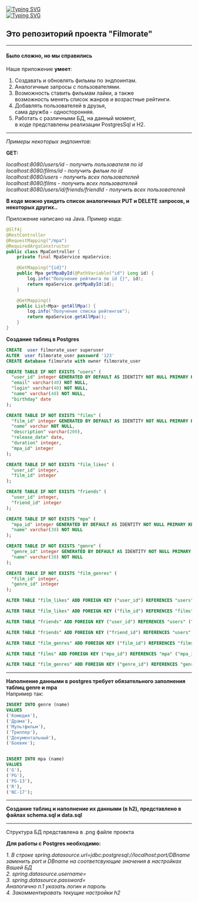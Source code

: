 [![Typing SVG](https://readme-typing-svg.herokuapp.com?color=%2336BCF7&lines=java-filmorate)](https://git.io/typing-svg)  
[![Typing SVG](https://readme-typing-svg.demolab.com?font=Lora&weight=100&size=18&pause=1000&color=A5FFB6CF&repeat=false&random=false&width=435&lines=Template+repository+for+Filmorate+project.+)](https://git.io/typing-svg)  
## Это репозиторий проекта "Filmorate"  

------
#### Было сложно, но мы справились
Наше приложение **умеет**:  
1. Создавать и обновлять фильмы по эндпоинтам.
2. Аналогичные запросы с пользователями.
3. Возможность ставить фильмам лайки, а также  
возможность менять список жанров и возрастные рейтинги.
4. Добавлять пользователей в друзья,  
сама дружба - односторонняя.
5. Работать с различными БД, на данный момент,  
в коде представлены реализации PostgresSql и H2.

------
*Примеры некоторых эндпоинтов:*  

**GET:**  

*localhost:8080/users/id - получить пользователя по id*  
*localhost:8080/films/id - получить фильм по id*  
*localhost:8080/users - получить всех пользователей*  
*localhost:8080/films - получить всех пользователей*  
*localhost:8080/users/id/friends/friendId - получить всех пользователей*

**В коде можно увидеть список аналогичных PUT и DELETE запросов, и некоторых других..** 


Приложение написано на Java. Пример кода:
```java
@Slf4j
@RestController
@RequestMapping("/mpa")
@RequiredArgsConstructor
public class MpaController {
    private final MpaService mpaService;

    @GetMapping("{id}")
    public Mpa getMpaById(@PathVariable("id") Long id) {
        log.info("Получение рейтинга по id {}", id);
        return mpaService.getMpaById(id);
    }

    @GetMapping()
    public List<Mpa> getAllMpa() {
        log.info("Получение списка рейтингов");
        return mpaService.getAllMpa();
    }
}
```
**Создание таблиц в Postgres**
```SQL
CREATE  user filmorate_user superuser
ALTER  user filmorate_user password '123'
CREATE database filmorate with owner filmorate_user

CREATE TABLE IF NOT EXISTS "users" (
  "user_id" integer GENERATED BY DEFAULT AS IDENTITY NOT NULL PRIMARY KEY,
  "email" varchar(40) NOT NULL,
  "login" varchar(40) NOT NULL,
  "name" varchar(40) NOT NULL,
  "birthday" date
);

CREATE TABLE IF NOT EXISTS "films" (
  "film_id" integer GENERATED BY DEFAULT AS IDENTITY NOT NULL PRIMARY KEY,
  "name" varchar NOT NULL,
  "description" varchar(200),
  "release_date" date,
  "duration" integer,
  "mpa_id" integer
);

CREATE TABLE IF NOT EXISTS "film_likes" (
  "user_id" integer,
  "film_id" integer
);

CREATE TABLE IF NOT EXISTS "friends" (
  "user_id" integer,
  "friend_id" integer
);

CREATE TABLE IF NOT EXISTS "mpa" (
  "mpa_id" integer GENERATED BY DEFAULT AS IDENTITY NOT NULL PRIMARY KEY,
  "name" varchar(30) NOT NULL
);

CREATE TABLE IF NOT EXISTS "genre" (
  "genre_id" integer GENERATED BY DEFAULT AS IDENTITY NOT NULL PRIMARY KEY,
  "name" varchar(30) NOT NULL
);

CREATE TABLE IF NOT EXISTS "film_genres" (
  "film_id" integer,
  "genre_id" integer
);

ALTER TABLE "film_likes" ADD FOREIGN KEY ("user_id") REFERENCES "users" ("user_id");

ALTER TABLE "film_likes" ADD FOREIGN KEY ("film_id") REFERENCES "films" ("film_id");

ALTER TABLE "friends" ADD FOREIGN KEY ("user_id") REFERENCES "users" ("user_id");

ALTER TABLE "friends" ADD FOREIGN KEY ("friend_id") REFERENCES "users" ("user_id");

ALTER TABLE "film_genres" ADD FOREIGN KEY ("film_id") REFERENCES "films" ("film_id");

ALTER TABLE "films" ADD FOREIGN KEY ("mpa_id") REFERENCES "mpa" ("mpa_id");

ALTER TABLE "film_genres" ADD FOREIGN KEY ("genre_id") REFERENCES "genre" ("genre_id"); 
```
------
**Наполнение данными в postgres требует обязательного заполнения таблиц genre и mpa**  
Например так:
```sql
INSERT INTO genre (name)
VALUES
('Комедия'),
('Драма'),
('Мультфильм'),
('Триллер'),
('Документальный'),
('Боевик');


INSERT INTO mpa (name)
VALUES
('G'),
('PG'),
('PG-13'),
('R'),
('NC-17');
```

------

**Создание таблиц и наполнение их данными (в h2), представлено в файлах schema.sql и data.sql**

------
Структура БД представлена в .png файле проекта

**Для работы с Postgres необходимо:**  

*1. В строке spring.datasource.url=jdbc:postgresql://localhost:port/DBname*   
*заменить port и DBname на соответсвующие значения в настройках Вашей БД*  
*2. spring.datasource.username=*  
*3. spring.datasource.password=*  
*Аналогично п.1 указать логин и пароль*  
*4. Закомментировать текущие настройки h2*


